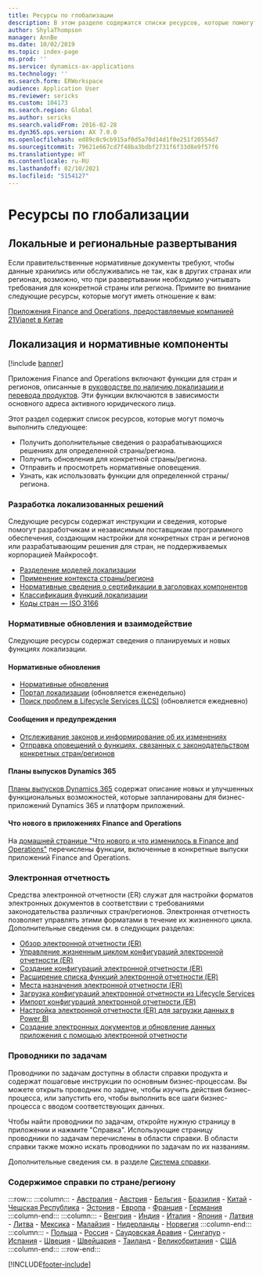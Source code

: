 ```yaml
---
title: Ресурсы по глобализации
description: В этом разделе содержатся списки ресурсов, которые помогут вам узнать больше о функциональности и предложениях, относящихся к конкретным странам и регионам.
author: ShylaThompson
manager: AnnBe
ms.date: 10/02/2019
ms.topic: index-page
ms.prod: ''
ms.service: dynamics-ax-applications
ms.technology: ''
ms.search.form: ERWorkspace
audience: Application User
ms.reviewer: sericks
ms.custom: 104173
ms.search.region: Global
ms.author: sericks
ms.search.validFrom: 2016-02-28
ms.dyn365.ops.version: AX 7.0.0
ms.openlocfilehash: ed89c0c9cb915af0d5a70d14d1f0e251f20554d7
ms.sourcegitcommit: 79621e667cd7f48ba3bdbf2731f6f33d8e9f57f6
ms.translationtype: HT
ms.contentlocale: ru-RU
ms.lasthandoff: 02/10/2021
ms.locfileid: "5154127"
---
```

# <a name="globalization-resources"></a>Ресурсы по глобализации

## <a name="local-and-regional-deployments"></a>Локальные и региональные развертывания
Если правительственные нормативные документы требуют, чтобы данные хранились или обслуживались не так, как в других странах или регионах, возможно, что при развертывании необходимо учитывать требования для конкретной страны или региона. Примите во внимание следующие ресурсы, которые могут иметь отношение к вам:

[Приложения Finance and Operations, предоставляемые компанией 21Vianet в Китае](https://docs.microsoft.com/dynamics365/unified-operations/dev-itpro/deployment/china-local-deployment)

## <a name="localization-and-regulatory-features"></a>Локализация и нормативные компоненты

[!include [banner](../includes/banner.md)]

Приложения Finance and Operations включают функции для стран и регионов, описанные в [руководстве по наличию локализации и перевода продуктов](https://aka.ms/dynamics_365_international_availability_deck). Эти функции включаются в зависимости основного адреса активного юридического лица. 

Этот раздел содержит список ресурсов, которые могут помочь выполнить следующее: 
- Получить дополнительные сведения о разрабатывающихся решениях для определенной страны/региона.
- Получить обновления для конкретной страны/региона.
- Отправить и просмотреть нормативные оповещения.
- Узнать, как использовать функции для определенной страны/региона.

### <a name="developing-localized-solutions"></a>Разработка локализованных решений
Следующие ресурсы содержат инструкции и сведения, которые помогут разработчикам и независимым поставщикам программного обеспечения, создающим настройки для конкретных стран и регионов или разрабатывающим решения для стран, не поддерживаемых корпорацией Майкрософт.
-   [Разделение моделей локализации](separate-localization-models.md)
-   [Применение контекста страны/региона](apply-country-context.md)
-   [Нормативные сведения о сертификации в заголовках компонентов](regulatory-certifications.md)
-   [Классификация функций локализации](classify-localization-features.md)
-   [Коды стран — ISO 3166](https://www.iso.org/iso-3166-country-codes.html)

### <a name="regulatory-updates-and-communication"></a>Нормативные обновления и взаимодействие
Следующие ресурсы содержат сведения о планируемых и новых функциях локализации. 

#### <a name="regulatory-updates"></a>Нормативные обновления
-   [Нормативные обновления](../../../finance/localizations/regulatory-updates.md)
-   [Портал локализации](https://docs.microsoft.com/dynamics/s-e/) (обновляется еженедельно)
-   [Поиск проблем в Lifecycle Services (LCS)](../lifecycle-services/issue-search-lcs.md) (обновляется ежедневно)

#### <a name="communication-and-alerts"></a>Сообщения и предупреждения
-   [Отслеживание законов и информирование об их изменениях](regulatory-watch-communication.md)
-   [Отправка оповещений о функциях, связанных с законодательством конкретных стран/регионов](submit-localization-alerts.md)

#### <a name="dynamics-365-release-plans"></a>Планы выпусков Dynamics 365
[Планы выпусков Dynamics 365](https://docs.microsoft.com/business-applications-release-notes/) содержат описание новых и улучшенных функциональных возможностей, которые запланированы для бизнес-приложений Dynamics 365 и платформ приложений. 

#### <a name="finance-and-operations-apps-whats-new"></a>Что нового в приложениях Finance and Operations
На [домашней странице "Что нового и что изменилось в Finance and Operations"](../../fin-ops/get-started/whats-new-changed.md) перечислены функции, включенные в конкретные выпуски приложений Finance and Operations.

### <a name="electronic-reporting"></a>Электронная отчетность
Средства электронной отчетности (ER) служат для настройки форматов электронных документов в соответствии с требованиями законодательства различных стран/регионов. Электронная отчетность позволяет управлять этими форматами в течение их жизненного цикла. Дополнительные сведения см. в следующих разделах:
-   [Обзор электронной отчетности (ER)](../analytics/general-electronic-reporting.md)
-   [Управление жизненным циклом конфигураций электронной отчетности (ER)](../analytics/general-electronic-reporting-manage-configuration-lifecycle.md)
-   [Создание конфигураций электронной отчетности (ER)](../analytics/electronic-reporting-configuration.md)
-   [Расширение списка функций электронной отчетности (ER)](../analytics/general-electronic-reporting-formulas-list-extension.md)
-   [Места назначения электронной отчетности (ER)](../analytics/electronic-reporting-destinations.md)
-   [Загрузка конфигураций электронной отчетности из Lifecycle Services](../analytics/download-electronic-reporting-configuration-lcs.md)
-   [Импорт конфигураций электронной отчетности (ER)](../analytics/electronic-reporting-import-ger-configurations.md)
-   [Настройка электронной отчетности (ER) для загрузки данных в Power BI](../analytics/general-electronic-reporting-report-configuration-get-data-powerbi.md)
-   [Создание электронных документов и обновление данных приложения с помощью электронной отчетности](../analytics/generate-electronic-documents-update-application-data.md)

### <a name="task-guides"></a>Проводники по задачам
Проводники по задачам доступны в области справки продукта и содержат пошаговые инструкции по основным бизнес-процессам. Вы можете открыть проводник по задаче, чтобы изучить действия бизнес-процесса, или запустить его, чтобы выполнить все шаги бизнес-процесса с вводом соответствующих данных.

Чтобы найти проводники по задачам, откройте нужную страницу в приложении и нажмите "Справка". Использующие страницу проводники по задачам перечислены в области справки. В области справки также можно искать проводники по задачам по их названиям.

Дополнительные сведения см. в разделе [Система справки](../../fin-ops/get-started/help-overview.md#task-guides).


### <a name="countryregion-specific-help-content"></a>Содержимое справки по стране/региону
:::row:::
    :::column:::
        - [Австралия](../../../finance/localizations/australia.md)
        - [Австрия](../../../finance/localizations/austria.md)
        - [Бельгия](../../../finance/localizations/belgium.md)
        - [Бразилия](../../../finance/localizations/brazil.md)
        - [Китай](../../../finance/localizations/china.md)
        - [Чешская Республика](../../../finance/localizations/czech-republic.md)
        - [Эстония](../../../finance/localizations/estonia.md)
        - [Европа](../../../finance/localizations/europe.md)
        - [Франция](../../../finance/localizations/france.md)
        - [Германия](../../../finance/localizations/germany.md)
    :::column-end:::
    :::column:::
        - [Венгрия](../../../finance/localizations/hungary.md)
        - [Индия](../../../finance/localizations/india.md)
        - [Италия](../../../finance/localizations/italy.md)
        - [Япония](../../../finance/localizations/japan.md)
        - [Латвия](../../../finance/localizations/latvia.md)
        - [Литва](../../../finance/localizations/lithuania.md)
        - [Мексика](../../../finance/localizations/mexico.md)
        - [Малайзия](../../../finance/localizations/malaysia.md)
        - [Нидерланды](../../../finance/localizations/netherlands.md)
        - [Норвегия](../../../finance/localizations/norway.md)
    :::column-end:::
    :::column:::
        - [Польша](../../../finance/localizations/poland.md)
        - [Россия](../../../finance/localizations/russia.md)
        - [Саудовская Аравия](../../../finance/localizations/saudi-arabia.md)
        - [Сингапур](../../../finance/localizations/singapore.md)
        - [Испания](../../../finance/localizations/spain.md)
        - [Швеция](../../../finance/localizations/sweden.md)
        - [Швейцария](../../../finance/localizations/switzerland.md)
        - [Таиланд](../../../finance/localizations/thailand.md)
        - [Великобритания](../../../finance/localizations/united-kingdom.md)
        - [США](../../../finance/localizations/united-states.md)
    :::column-end:::
:::row-end:::








[!INCLUDE[footer-include](../../../includes/footer-banner.md)]